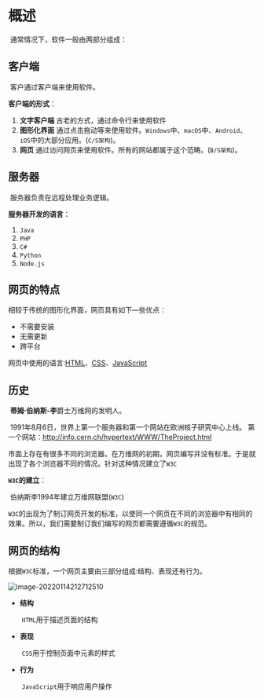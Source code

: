 # 概述

​	通常情况下，软件一般由两部分组成：

## 客户端

​	客户通过客户端来使用软件。

**客户端的形式**：

1. **文字客户端**
   古老的方式，通过命令行来使用软件
2. **图形化界面**
   通过点击拖动等来使用软件。`Windows`中、`macOS`中、`Android`、`iOS`中的大部分应用。(`C/S架构`)。
3. **网页**
   通过访问网页来使用软件。所有的网站都属于这个范畴。(`B/S架构`)。

## 服务器

​	服务器负责在远程处理业务逻辑。

**服务器开发的语言**：

1. `Java`
2. `PHP` 
3. `C#`
4. `Python`
5. `Node.js`

## 网页的特点 

相较于传统的图形化界面，网页具有如下—些优点︰

- 不需要安装
- 无需更新
- 跨平台

网页中使用的语言∶[HTML](/HTML)、[CSS](/CSS)、[JavaScript](/JavaScript)

## 历史

​	**蒂姆·伯纳斯-李**爵士万维网的发明人。

​	1991年8月6日，世界上第一个服务器和第一个网站在欧洲核子研究中心上线。
第一个网站︰http://info.cern.ch/hypertext/WWW/TheProject.html

市面上存在有很多不同的浏览器。在万维网的初期，网页编写并没有标准。于是就出现了各个浏览器不同的情况。针对这种情况建立了`W3C`

**`W3C`的建立**：

​	伯纳斯李1994年建立万维网联盟(`W3C`)

​	`W3C`的出现为了制订网页开发的标准，以使同一个网页在不同的浏览器中有相同的效果。所以，我们需要制订我们编写的网页都需要遵循`W3C`的规范。

## 网页的结构

​	根据`W3C`标准，一个网页主要由三部分组成:结构、表现还有行为。

![image-20220114212712510](https://cdn.jsdelivr.net/gh/letengzz/Two-C/img/Web/%E6%A6%82%E8%BF%B0/W3C.png)

- **结构**

  ​	`HTML`用于描述页面的结构

- **表现**

  ​	`CSS`用于控制页面中元素的样式

- **行为**

  ​	`JavaScript`用于响应用户操作
